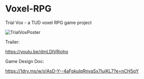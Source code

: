 # Voxel-RPG

Trial Vox - a TUD voxel RPG game project

![TrialVoxPoster](https://github.com/ZsoltHevesi/Voxel-RPG/assets/124164938/ee03eeca-fa4c-4da9-9e2b-b8d79ee23b0c)

Trailer:

https://youtu.be/dmLDlVRioho

Game Design Doc:

https://1drv.ms/w/s!AsD-Y--4aFpkulqRnvaSx7IujKL7?e=nCH5qY
